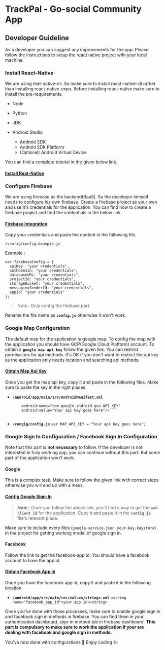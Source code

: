 # TrackPal - Go-social Community App

## Developer Guideline

As a developer you can suggest any improvements for the app. Please follow the instructions to setup the react native project with your local machine.

### Install React-Native

We are using reat-native-cli. So make sure to install react-native-cli rather than installing react-native-expo. Before installing react-native make sure to install the pre-requirements.
* Node
* Python
* JDK
* Android Studio

    * Android SDK
    * Android SDK Platform
    * (Optional) Android Virtual Device

You can find a complete tutorial in the given below link.
#### [Install Reat-Native](https://facebook.github.io/react-native/docs/0.59/getting-started)

### Configure Firebase

We are using firebase as the backend(BaaS). So the developer himself needs to configure his own firebase. Create a firebase project as your own and use it's credentials for the application. You can find how to create a firebase project and find the credentials in the below link.

#### [Firebase Integration](http://console.firebase.google.com)

Copy your credentials and paste the content in the following file.

`/config/config.example.js`

Example : 
```
var firebaseConfig = {
  apiKey: "your credentials",
  authDomain: "your credentials",
  databaseURL: "your credentials",
  projectId: "your credentials",
  storageBucket: "your credentials",
  messagingSenderId: "your credentials",
  appId: "your credentials"
};
```
> Note : Only config the firebase part.

Rename the file name as **`config.js`** otherwise it won't work.

### Google Map Configuration

The default map for the application is google map. To config the map with the application you should have GCP(Google Cloud Platform) account. To obtain a **`google map api key`** follow the given link. You can restrict permissions for api methods. It's OK if you don't want to restrict the api key as the application only needs location and searching api methods.

#### [Obtain Map Api Key](https://cloud.google.com/maps-platform/)

Once you get the map api key, copy it and paste in the following files. Make sure to paste the key in the right places.

* **`/android/app/main/src/AndroidManifest.xml`**
    ```<meta-data
        android:name="com.google.android.geo.API_KEY"
        android:value="Your api key goes here"/>```
        
* **`/congig/config.js`**
    `var MAP_API_KEY = "Your api key goes here";`

### Google Sign In Configuration / Facebook Sign In Configuration

Note that this part is **not necessary** to follow. If the developer is not interested in fully working app, you can continue without this part. But some part of the application won't work.

#### Google
This is a complex task. Make sure to follow the given link with correct steps otherwise you will end up with a mess.

#### [Config Google Sign-In](https://github.com/react-native-community/react-native-google-signin/blob/master/docs/android-guide.md)

> **Note** : Once you follow the above link, you'll find a way to get the **`web-client id`** for the application. Copy it and paste it in the **`config.js`** file's relevant place.

Make sure to include every files (`google-service.json`, `your-key.keystore`) in the project for getting working model of google sign in.

#### Facebook

Follow the link to get the facebook-app id. You should have a facebook account to have the app id.

#### [Obtain Facebook App Id](https://developers.facebook.com/)

Once you have the facebook app id, copy it and paste it in the following location

* **`/android/app/src/main/res/values/strings.xml`**
     `<string name="facebook_app_id">your app id</string>`

Once you've done with those processes, make sure to enable google sign in and facebook sign in methods in firebase. You can find them in your authentication dashboard, sign-in method tab in firebase dashboard. **This part is compulsory to make sure to work the application if your are dealing with facebook and google sign in methods.**

You've now done with configurations :100:
Enjoy coding :+1: 